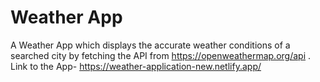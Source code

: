 # Weather App
A Weather App which displays the accurate weather conditions of a searched city by fetching the API from https://openweathermap.org/api .
Link to the App- https://weather-application-new.netlify.app/
